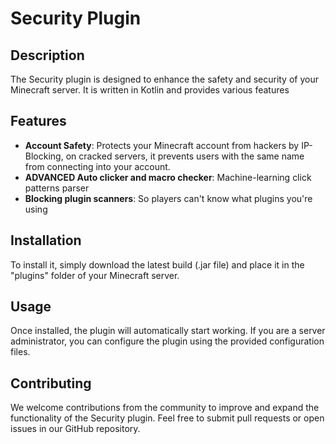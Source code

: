 # Security Plugin

## Description
The Security plugin is designed to enhance the safety and security of your Minecraft server. It is written in Kotlin and provides various features

## Features
- **Account Safety**: Protects your Minecraft account from hackers by IP-Blocking, on cracked servers, it prevents users with the same name from connecting into your account.
- **ADVANCED Auto clicker and macro checker**: Machine-learning click patterns parser
- **Blocking plugin scanners**: So players can't know what plugins you're using

## Installation
To install it, simply download the latest build (.jar file) and place it in the "plugins" folder of your Minecraft server.

## Usage
Once installed, the plugin will automatically start working. If you are a server administrator, you can configure the plugin using the provided configuration files.

## Contributing
We welcome contributions from the community to improve and expand the functionality of the Security plugin. Feel free to submit pull requests or open issues in our GitHub repository.